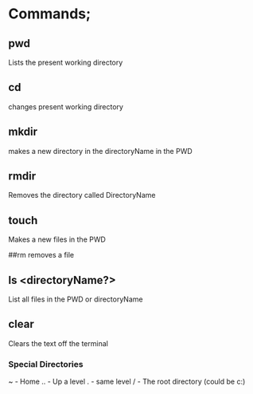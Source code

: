 # Commands;

## pwd 
Lists the present working directory
## cd <directoryName>
changes present working directory
## mkdir <directoryName>
makes a new directory in the directoryName in the PWD
## rmdir <directoryName>
Removes the directory called DirectoryName
## touch <fileName>
Makes a new files in the PWD

##rm <fileName>
removes a file

## ls <directoryName?>
List all files in the PWD or directoryName
## clear
Clears the text off the terminal


### Special Directories

~   - Home
..  - Up a level
.   - same level
/   - The root directory (could be c:)
